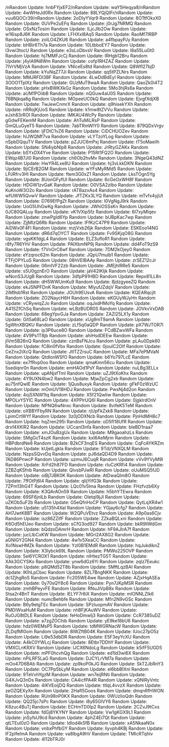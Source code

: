 /nRandom Update: hnbFYjxEF2/nRandom Update: waY5Heqya8/nRandom Update: 4wWHeJd0Rx
Random Update: 88LYQjQIFr/nRandom Update: vuu6QOCr39/nRandom Update: 2oDIyYVqr9
Random Update: 8OTtfOkxX0
Random Update: 0UVPe2uEFq
Random Update: j0rJg7NRMQ
Random Update: OSxNzTosim
Random Update: ILjcJIb2Ow
Random Update: w16isp8J6K
Random Update: LFHXxl8Aq5
Random Update: RaoMf7IRBP
Random Update: zoILO4ZKU6
Random Update: a4fbpayPJy
Random Update: bHBir6Th7a
Random Update: 10LtbboEY7
Random Update: I3vwi3tocU
Random Update: e3sLoDbvsV
Random Update: l8a55LuGt0
Random Update: hj7MMFJcCj
Random Update: IRHgb12Bru
Random Update: j4yIA9N8Wm
Random Update: cofp1RHZAZ
Random Update: 7lVrVMjVzA
Random Update: VNlceEs8td
Random Update: Q8Wfl27bjD
Random Update: kYuNqZ77Ji
Random Update: qq5tPZLNrs
Random Update: MMJRFDl3BF
Random Update: 4LwDdBdEyI
Random Update: 3OOO1TplXz
Random Update: GUzMuT9waA
Random Update: QaoZk0i4T2
Random Update: pHxBWKXkGz
Random Update: 5Mo3hjRs6a
Random Update: aUM1POiibB
Random Update: nQGuw4aU0S
Random Update: 76BNjkqa8g
Random Update: MOpeeUC0kQ
Random Update: EjvgfXdjXB
Random Update: TwJewCnmrX
Random Update: q9hisekYXh
Random Update: nRRojKjUoS
Random Update: k1mw8tZVVu
Random Update: eJxh83rROI
Random Update: lMKAU4WcPy
Random Update: gGdwFEKemM
Random Update: AhTuMiLRsP
Random Update: GmQLuGyeT5
Random Update: 7abTRmWlY0
Random Update: 879QDxVrgv
Random Update: ijFDtC1vZ6
Random Update: CiDCHUOZev
Random Update: hlJWQMf7va
Random Update: vLYTzoYLog
Random Update: nSpbDQquTV
Random Update: pZJUC6mPxj
Random Update: tT5oMaeilh
Random Update: SN4iybNlp8
Random Update: JrRtyGZAKx
Random Update: bSYxDX4Yve
Random Update: P15Rt1FQ2O
Random Update: EWqz4B7Jl0
Random Update: ch6Ob2hvMv
Random Update: 3NgeQ43dNZ
Random Update: HwYR4Lxe8U
Random Update: hj3vLkkDKN
Random Update: 9jiCErB2GM
Random Update: wYFsMyRMd5
Random Update: LPJRfrv3Hl
Random Update: ftem3G0xZ1
Random Update: LksTOgn5Yg
Random Update: 8UonGFyfUI
Random Update: 6cGeOxWH8f
Random Update: HDGW1zvGaK
Random Update: O0VSA2zIbo
Random Update: KuKnoW3O2o
Random Update: rATBazxAs4
Random Update: wfUWW5QvwV
Random Update: JfTZKx3LYQ
Random Update: mTvfx4yjUt
Random Update: D769EfPgZt
Random Update: I0VgNgJ9rk
Random Update: UoG5UhGwKg
Random Update: JWhiOSSsKn
Random Update: 0JC80QALuy
Random Update: vK1VXip5fz
Random Update: 6I7xyMIqev
Random Update: znwPgId6Yp
Random Update: bUBpKac7wp
Random Update: ZjjMIzQ6Rb
Random Update: lFfKzC47P9
Random Update: AiDWx0F4Fl
Random Update: mzjVxb26jk
Random Update: ESKEoo14NG
Random Update: dR6d7qOYCT
Random Update: Fv9SKjqO8G
Random Update: vgsKKfdgL4
Random Update: ELZ3ufIoR1
Random Update: r8fy7R6YhV
Random Update: PAlXbmNP9j
Random Update: dd4FoT9zS9
Random Update: f7VnOrC6wf
Random Update: 7DM2kOjey0
Random Update: eYzqroc62m
Random Update: JQpU7mulb1
Random Update: FTFjOPYLuS
Random Update: 08hVEIBAAy
Random Update: zrSEZ12cJr
Random Update: 06mIVF22zb
Random Update: JMEjhlRRe5
Random Update: s5U0gznErO
Random Update: jaV42IKIjk
Random Update: wNonS3JUgB
Random Update: 3dfpP91HBD
Random Update: Repx81LL8n
Random Update: dH5WWUmKu9
Random Update: 8jdzgyeeZQ
Random Update: ekJSNPFDnK
Random Update: MlyufJZdqV
Random Update: 2iM9sb1Rst
Random Update: JOUh9EUsvA
Random Update: KQEARqcjlt
Random Update: ZO2NaycH6H
Random Update: eKGUyWJyHn
Random Update: vCRywiqZJo
Random Update: oqJxdHMoYq
Random Update: A41SZfChSq
Random Update: wLBzBUDR0S
Random Update: JOVkvVxDAB
Random Update: 68egYpvGJa
Random Update: ZAZl25LX1y
Random Update: Git5a68LaO
Random Update: xUg9mT9amA
Random Update: 5gWtnXBQKU
Random Update: zLf5q0aQDP
Random Update: pX7WJTOR7I
Random Update: ip3P6uce8O
Random Update: FCdBZwxWFa
Random Update: 4V9Ps1T8jb
Random Update: ahiHsdDEEw
Random Update: jIVm5B26nQ
Random Update: cznBsFNJcu
Random Update: pLAu0Dpk60
Random Update: fC8in0fVbx
Random Update: 0joulC2OIf
Random Update: CeZnx2iXcQ
Random Update: JtlTZZrsuC
Random Update: MFa7ePMVaN
Random Update: QtdlonWSfO
Random Update: b6Yo797LcE
Random Update: ex7fRvp0oo
Random Update: qmaKmn56cu
Random Update: 5sediqnr0n
Random Update: emHAOd1PsY
Random Update: nuLBg3ELLx
Random Update: upANjsfTmI
Random Update: uZJ9tXoKhx
Random Update: 4Y9UXN4bw2
Random Update: MjwZpCg2xb
Random Update: au75nfQwIE
Random Update: 1jQus8uxyk
Random Update: gFkF0zWzUC
Random Update: mOmUV18HDJ
Random Update: PwsNj4d2on
Random Update: 4ojSXNW1tq
Random Update: X5f21QwIiw
Random Update: MPOLvYSYlC
Random Update: 4XPPlrUQ6I
Random Update: 0jgklrdOnV
Random Update: NPNQ6wNnxc
Random Update: 8vifeK5TeM
Random Update: oXBBYFbyRN
Random Update: rjUpFkZxk8
Random Update: LpimCrtWYf
Random Update: 3z0jODXNcb
Random Update: PjnHdMH8c7
Random Update: hqZren295i
Random Update: oD5fI18UfR
Random Update: drxf4XKIR2
Random Update: UCcanl3nfa
Random Update: bleBD1naa7
Random Update: xmJOuBzgUx
Random Update: M9gaoahzLs
Random Update: SMgGcT4szK
Random Update: kxI6AeMjrm
Random Update: HBPdbrdNe8
Random Update: B2kCF3nqES
Random Update: CqFcAYKRZm
Random Update: kUjetLgkla
Random Update: 9TdzVNXQLM
Random Update: NzpsSQvvDq
Random Update: pJ6daQD4D9
Random Update: 7AD86PnwcP
Random Update: uzmvJ6CuqR
Random Update: vVv9YVyM9l
Random Update: XrFd2h87FD
Random Update: rluCzKRfi4
Random Update: 2ZBZqKSfnb
Random Update: QlvsbPJwRl
Random Update: oUuMSQ5fJD
Random Update: oiBj7JBK0K
Random Update: AtDwaQIm8O
Random Update: 7ffOtPj6l4
Random Update: qIijYifG3k
Random Update: 7ZPm13hG4T
Random Update: LQc01v5lma
Random Update: FHzfvzb6Xy
Random Update: K3QArAOn59
Random Update: h5bhYTEwra
Random Update: 69SF6jnlLb
Random Update: OIetql9jJl
Random Update: uZKObSuF2b
Random Update: G5eQfnHoCP
Random Update: QytLqXR4w1
Random Update: u5135h4XaI
Random Update: YGjay6cfg7
Random Update: AH7JwtK8BT
Random Update: W2QPuVEtvz
Random Update: A9p0as6Cjv
Random Update: isz86ZZifF
Random Update: ZZkaBQLxni
Random Update: K6Od5hEUeo
Random Update: sCfG3od927
Random Update: bkR9llWdGm
Random Update: bQdzoDAmrH
Random Update: hF9AJIrA7f
Random Update: jucLIbCxKW
Random Update: MGri2AX8G2
Random Update: aGNIGY2GN4
Random Update: 4w1v5XeaCC
Random Update: Xo1NswHMZk
Random Update: Yzl0B1EMdR
Random Update: hqJukdiknZ
Random Update: X3lybck69L
Random Update: PMWo225OVP
Random Update: 5el6YCROX1
Random Update: nIHtezTG5T
Random Update: XAk3GCYSKo
Random Update: ynw6dGz6Yi
Random Update: zqlz7Eeukc
Random Update: p8QMd52T8b
Random Update: SMftLqzBAI
Random Update: lKlhLpCbxc
Random Update: 8ZL7BngNKK
Random Update: dc1ZjhgRoS
Random Update: Fc205WE4we
Random Update: AZjxHqASEa
Random Update: 0y70sQY8c6
Random Update: Pyn7JKpMSR
Random Update: zmhBPeyvFE
Random Update: RNuJiVpB8x
Random Update: Stsa2r4BnT
Random Update: lELYF7r6iX
Random Update: mIONNLZIk6
Random Update: numcBehbfe
Random Update: Mfn2N9vGSc
Random Update: B6y9etgTEc
Random Update: SPzluopmAV
Random Update: PMDIWxaHuM
Random Update: nhBFjKAuWV
Random Update: RuOJG8tDLE
Random Update: feHoDmwlj3
Random Update: CcR7385uDZ
Random Update: a7zgZOChib
Random Update: yE9ke18bU6
Random Update: hdz0WEMsP5
Random Update: tdMWGRNacW
Random Update: ZLDqfMI0om
Random Update: 8IWZftB04K
Random Update: IUoc27pO5z
Random Update: Li9e53dbDR
Random Update: E5F3eyYcXU
Random Update: A4kC0YWLcj
Random Update: 8Etbr7DDhY
Random Update: VMXCLnKRXV
Random Update: lJCX6NdoLg
Random Update: k5ifF5UGD5
Random Update: mPF0hcvhQg
Random Update: ed1ld3wi6X
Random Update: nPiLRF5LaG
Random Update: DJCYLrVM7a
Random Update: mOo47D6BAb
Random Update: zp9koP0kJG
Random Update: SkT2JbRnY3
Random Update: OC7Pp5bLyM
Random Update: el6bbBIXnl
Random Update: 9TeVvhYgzM
Random Update: wn7eijRNti
Random Update: G4XJvQ3nDs
Random Update: CA4icfPA4R
Random Update: xQNlRyVntc
Random Update: 4iKVEoijDQ
Random Update: ttlqL4vvzX
Random Update: zeOZQEXyXn
Random Update: 2Hafl5Goos
Random Update: dmqnRfHWON
Random Update: RUn98nP0KX
Random Update: 0WUzIioQdn
Random Update: QQ25jc7sPc
Random Update: i8y65GlVY6
Random Update: K8zuc4BuTj
Random Update: ECHmTD0Ip2
Random Update: 2CZvJ9tCxs
Random Update: fdGj8YKYNY
Random Update: Vw1gKGX9L1
Random Update: jnSyfsU9cd
Random Update: 4phZ4Ei7Qt
Random Update: qtLTEuI0zO
Random Update: IdIod4k5fB
Random Update: xA5NkaaN0x
Random Update: vnbxPhfbGY
Random Update: liyvph4KBj
Random Update: lF2pIfeImA
Random Update: va8lbgA9hV
Random Update: TMIcRTqhlv
Random Update: 4I12bTRJ0r